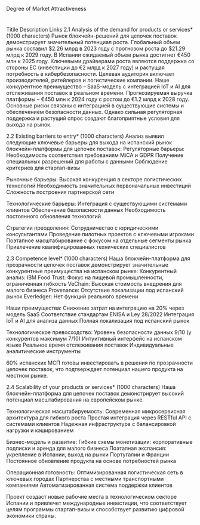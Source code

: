 Degree of Market Attractiveness

#
Titile
Description
Links
2.1
Analysis of the demand for products or services* 
(1000 characters)
Рынок блокчейн-решений для цепочек поставок демонстрирует значительный потенциал роста. Глобальный объем рынка составил $2.26 млрд в 2023 году с прогнозом роста до $21.29 млрд к 2029 году. В Испании ожидаемый объем рынка достигнет €450 млн к 2025 году.
Ключевыми драйверами роста являются поддержка со стороны ЕС (инвестиции до €2 млрд к 2027 году) и растущая потребность в кибербезопасности. Целевая аудитория включает производителей, ритейлеров и логистические компании.
Наше конкурентное преимущество – SaaS-модель с интеграцией IoT и AI для отслеживания поставок в реальном времени. Прогнозируемая выручка платформы – €450 млн к 2024 году с ростом до €1.2 млрд к 2028 году.
Основные риски связаны с интеграцией в существующие системы и обеспечением безопасности данных. Однако сильная регуляторная поддержка и растущий спрос создают благоприятные условия для выхода на рынок.


2.2
Existing barriers to entry* 
(1000 characters)
Анализ выявил следующие ключевые барьеры для выхода на испанский рынок блокчейн-платформы для цепочек поставок:
Регуляторные барьеры:
Необходимость соответствия требованиям MiCA и GDPR
Получение специальных разрешений для работы с данными
Соблюдение критериев для стартап-визы

Рыночные барьеры:
Высокая конкуренция в секторе логистических технологий
Необходимость значительных первоначальных инвестиций
Сложность построения партнерской сети

Технологические барьеры:
Интеграция с существующими системами клиентов
Обеспечение безопасности данных
Необходимость постоянного обновления технологий

Стратегии преодоления:
Сотрудничество с юридическими консультантами
Проведение пилотных проектов с ключевыми игроками
Поэтапное масштабирование с фокусом на отдельные сегменты рынка
Привлечение квалифицированных технических специалистов


2.3
Competence level* 
(1000 characters) 
Наша блокчейн-платформа для прозрачности цепочек поставок демонстрирует значительные конкурентные преимущества на испанском рынке:
Конкурентный анализ:
IBM Food Trust: Фокус на пищевой промышленности, ограниченная гибкость
VeChain: Высокая стоимость внедрения для малого бизнеса
Provenance: Отсутствие локализации под испанский рынок
Everledger: Нет функций реального времени

Наши преимущества:
Снижение затрат на интеграцию на 20% через модель SaaS
Соответствие стандартам ENISA и Ley 28/2022
Интеграция IoT и AI для анализа данных
Полная локализация под испанский рынок

Технологическое превосходство:
Уровень безопасности данных 9/10 (у конкурентов максимум 7/10)
Интуитивный интерфейс на испанском языке
Реальное время отслеживания поставок
Индивидуальные аналитические инструменты

60% испанских МСП готовы инвестировать в решения по прозрачности цепочек поставок, что подтверждает потенциал нашего продукта на местном рынке.


2.4
Scalability of your products or services*
(1000 characters)
Наша блокчейн-платформа для цепочек поставок демонстрирует высокий потенциал масштабирования на европейском рынке.

Технологическая масштабируемость:
Современная микросервисная архитектура для гибкого роста
Простая интеграция через RESTful API с системами клиентов
Надежная инфраструктура с балансировкой нагрузки и кэшированием

Бизнес-модель и развитие:
Гибкие схемы монетизации: корпоративные подписки и аренда для малого бизнеса
Поэтапная экспансия: укрепление в Испании, выход на рынки Португалии и Франции
Постоянное обновление продукта на основе потребностей рынка

Операционная готовность:
Оптимизированная логистическая сеть в ключевых городах
Партнерства с местными транспортными компаниями
Автоматизированная система поддержки клиентов

Проект создаст новые рабочие места в технологическом секторе Испании и привлечет международные инвестиции, что соответствует целям программы стартап-визы и способствует развитию цифровой экономики страны.



